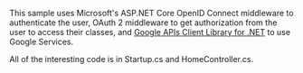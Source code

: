 ﻿This sample uses Microsoft's ASP.NET Core OpenID Connect middleware to authenticate the user, OAuth 2 middleware to get authorization from the user to access their classes, and [Google APIs Client Library for .NET](https://developers.google.com/api-client-library/dotnet) to use Google Services.

All of the interesting code is in Startup.cs and HomeController.cs.